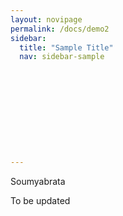 ```yaml
---
layout: novipage
permalink: /docs/demo2
sidebar:
  title: "Sample Title"
  nav: sidebar-sample











---
```

Soumyabrata 


To be updated
